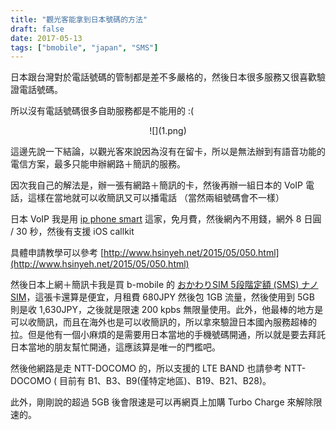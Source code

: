 ```yaml
---
title: "觀光客能拿到日本號碼的方法"
draft: false
date: 2017-05-13
tags: ["bmobile", "japan", "SMS"]
---
```



日本跟台灣對於電話號碼的管制都是差不多嚴格的，然後日本很多服務又很喜歡驗證電話號碼。

所以沒有電話號碼很多自助服務都是不能用的 :(

<center>
![](1.png)
</center>

<!--more-->

這邊先說一下結論，以觀光客來說因為沒有在留卡，所以是無法辦到有語音功能的電信方案，最多只能申辦網路＋簡訊的服務。

因次我自己的解法是，辦一張有網路＋簡訊的卡，然後再辦一組日本的 VoIP 電話，這樣在當地就可以收簡訊又可以播電話 （當然兩組號碼會不一樣）



日本 VoIP 我是用 [ip phone smart](https://ip-phone-smart.jp/) 這家，免月費，然後網內不用錢，網外 8 日圓 / 30 秒，然後有支援 iOS callkit

具體申請教學可以參考 [http://www.hsinyeh.net/2015/05/050.html](http://www.hsinyeh.net/2015/05/050.html)


然後日本上網＋簡訊卡我是買 b-mobile 的 [おかわりSIM 5段階定額 (SMS) ナノSIM](https://www.amazon.co.jp/b-mobile-%E3%81%8A%E3%81%8B%E3%82%8F%E3%82%8ASIM-5%E6%AE%B5%E9%9A%8E%E5%AE%9A%E9%A1%8D-SMS-%E3%83%9E%E3%82%A4%E3%82%AF%E3%83%ADSIM/dp/B014K8HG2C/)，這張卡還算是便宜，月租費 680JPY 然後包 1GB 流量，然後使用到 5GB 則是收 1,630JPY，之後就是限速 200 kpbs 無限量使用。此外，他最棒的地方是可以收簡訊，而且在海外也是可以收簡訊的，所以拿來驗證日本國內服務超棒的拉。但是他有一個小麻煩的是需要用日本當地的手機號碼開通，所以就是要去拜託日本當地的朋友幫忙開通，這應該算是唯一的門檻吧。

然後他網路是走 NTT-DOCOMO 的，所以支援的 LTE BAND 也請參考 NTT-DOCOMO ( 目前有 B1、B3、B9(僅特定地區)、B19、B21、B28)。

此外，剛剛說的超過 5GB 後會限速是可以再網頁上加購 Turbo Charge 來解除限速的。





